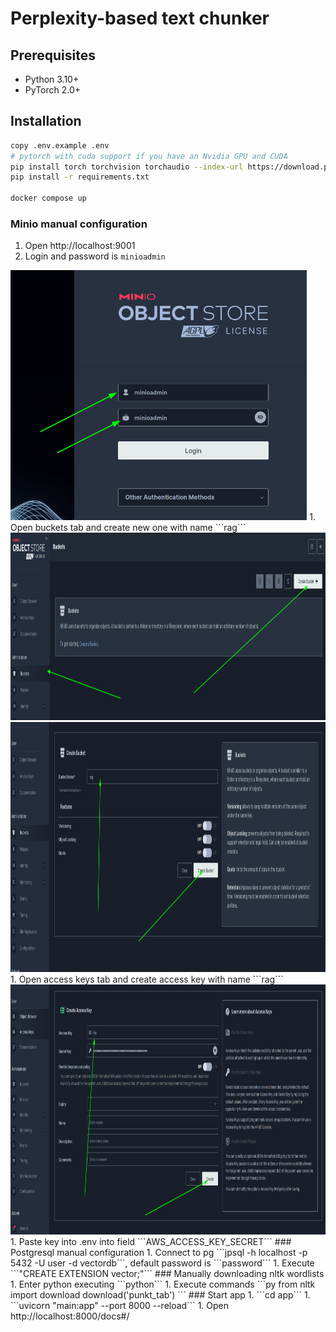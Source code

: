 # Perplexity-based text chunker

## Prerequisites

- Python 3.10+
- PyTorch 2.0+

## Installation
```sh
copy .env.example .env
# pytorch with cuda support if you have an Nvidia GPU and CUDA
pip install torch torchvision torchaudio --index-url https://download.pytorch.org/whl/cu121
pip install -r requirements.txt

docker compose up
```

### Minio manual configuration
1. Open http://localhost:9001
1. Login and password is ```minioadmin```  
<img src="./assets/start_1.png" alt="drawing" height="400"/>
1. Open buckets tab and create new one with name ```rag```
<img src="./assets/start_2.png" alt="drawing" height="300"/>
<img src="./assets/start_3.png" alt="drawing" height="400"/>
1. Open access keys tab and create access key with name ```rag```
<img src="./assets/start_4.png" alt="drawing" height="400"/>
1. Paste key into .env into field ```AWS_ACCESS_KEY_SECRET```
### Postgresql manual configuration
1. Connect to pg ```jpsql -h localhost -p 5432 -U user -d vectordb```, default password is ```password```
1. Execute ```"CREATE EXTENSION vector;"```
### Manually downloading nltk wordlists
1. Enter python executing ```python```
1. Execute commands
```py
from nltk import download
download('punkt_tab')
```
### Start app
1. ```cd app```
1. ```uvicorn "main:app" --port 8000 --reload```
1. Open http://localhost:8000/docs#/